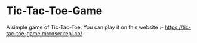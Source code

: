 # Tic-Tac-Toe-Game
A simple game of Tic-Tac-Toe.
You can play it on this website :- https://tic-tac-toe-game.mrcoser.repl.co/
